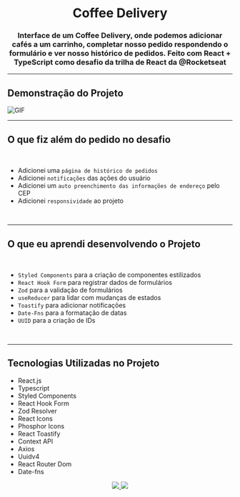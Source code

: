 <h1 align="center">Coffee Delivery</h1>

<h3 align="center">Interface de um Coffee Delivery, onde podemos adicionar cafés a um carrinho, completar nosso pedido respondendo o formulário e ver nosso histórico de pedidos. Feito com React + TypeScript como desafio da trilha de React da @Rocketseat</h3>

---

<h2>Demonstração do Projeto</h2>

<img src='./src/github/demonstration.gif.gif' alt='GIF'/>

<br>

---

<h2>O que fiz além do pedido no desafio</h2>

<br>

- Adicionei uma `página de histórico de pedidos`
- Adicionei `notificações` das ações do usuário
- Adicionei um `auto preenchimento das informações de endereço` pelo CEP
- Adicionei `responsividade` ao projeto

<br>

---

<h2>O que eu aprendi desenvolvendo o Projeto</h2>

<br>

- `Styled Components` para a criação de componentes estilizados
- `React Hook Form` para registrar dados de formulários
- `Zod` para a validação de formulários
- `useReducer` para lidar com mudanças de estados
- `Toastify` para adicionar notificações
- `Date-Fns` para a formatação de datas
- `UUID` para a criação de IDs

<br>

---

<h2>Tecnologias Utilizadas no Projeto</h2>

- React.js
- Typescript
- Styled Components
- React Hook Form
- Zod Resolver
- React Icons
- Phosphor Icons
- React Toastify
- Context API
- Axios
- Uuidv4
- React Router Dom
- Date-fns

<div id="footer" align="center">
<a href="https://www.linkedin.com/in/pedro-schinke-17b866223/" target="_blank">
<img src="https://img.shields.io/badge/-LinkedIn-%230077B5?style=for-the-badge&logo=linkedin&logoColor=white" target="_blank">
</a>
<a href = "mailto:pedro.schinke@outlook.com">
<img src="https://img.shields.io/badge/-Gmail-%23333?style=for-the-badge&logo=gmail&logoColor=white" target="_blank">
</a>
</div>
